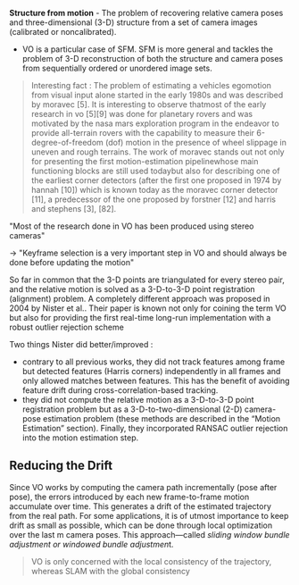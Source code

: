 
**Structure from motion** - The problem of recovering relative camera poses and three-dimensional (3-D) structure from a set of camera images (calibrated or noncalibrated).
- VO is a particular case of SFM. SFM is more general and tackles the problem of 3-D reconstruction of both the structure and camera poses from sequentially ordered or unordered image sets.

> 	Interesting fact : The problem of estimating a vehicles egomotion from visual input alone started in the early 1980s and was described by moravec [5]. It is interesting to observe thatmost of the early research in vo [5][9] was done for planetary rovers and was motivated by the nasa mars exploration program in the endeavor to provide all-terrain rovers with the capability to measure their 6-degree-of-freedom (dof) motion in the presence of wheel slippage in uneven and rough terrains. The work of moravec stands out not only for presenting the first motion-estimation pipelinewhose main functioning blocks are still used todaybut also for  describing one of the earliest corner detectors (after the first one proposed in 1974 by hannah [10]) which is known today as the moravec corner detector [11], a predecessor of the one proposed by forstner [12] and harris and stephens [3], [82].


"Most of the research done in VO has been produced using stereo cameras"

-> "Keyframe selection is a very important step in VO and should always be done before updating the motion"

So far in common that the 3-D points are triangulated for every stereo pair, and the relative motion is solved as a 3-D-to-3-D point registration (alignment) problem. A completely different approach was proposed in 2004 by Nister et al.. Their paper is known not only for coining the term VO but also for providing the first real-time long-run implementation with a robust outlier rejection scheme

Two things Nister did better/improved :
- contrary to all previous works, they did not track features among frame but detected features (Harris corners) independently in all frames and only allowed matches between features. This has the benefit of avoiding feature drift during cross-correlation-based tracking.
- they did not compute the relative motion as a 3-D-to-3-D point registration problem but as a 3-D-to-two-dimensional (2-D) camera-pose estimation problem (these methods are described in the “Motion Estimation” section). Finally, they incorporated RANSAC outlier rejection into the motion estimation step.


## Reducing the Drift

Since VO works by computing the camera path incrementally (pose after pose), the errors introduced by each new frame-to-frame motion accumulate over time. This generates a drift of the estimated trajectory from the real path. For some applications, it is of utmost importance to keep drift as small as possible, which can be done through local optimization over the last m camera poses. This approach—called *sliding window bundle adjustment or windowed bundle adjustmen*t.


>VO is only concerned with the local consistency of the trajectory, whereas SLAM with the global consistency


